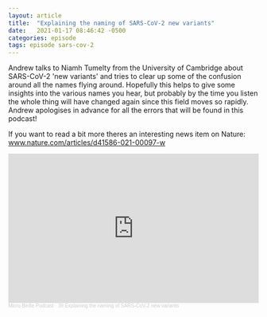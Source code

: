 ```yaml
---
layout: article
title:  "Explaining the naming of SARS-CoV-2 new variants"
date:   2021-01-17 08:46:42 -0500
categories: episode
tags: episode sars-cov-2
---
```



Andrew talks to Niamh Tumelty from the University of Cambridge about SARS-CoV-2 'new variants' and tries to clear up some of the confusion around all the names flying around. Hopefully this helps to give some insights into the various names you hear, but probably by the time you listen the whole thing will have changed again since this field moves so rapidly. Andrew apologises in advance for all the errors that will be found in this podcast!

If you want to read a bit more theres an interesting news item on Nature: www.nature.com/articles/d41586-021-00097-w

<iframe width="100%" height="300" scrolling="no" frameborder="no" allow="autoplay" src="https://w.soundcloud.com/player/?url=https%3A//api.soundcloud.com/tracks/966778999&color=%23ff5500&auto_play=false&hide_related=false&show_comments=true&show_user=true&show_reposts=false&show_teaser=true&visual=true"></iframe><div style="font-size: 10px; color: #cccccc;line-break: anywhere;word-break: normal;overflow: hidden;white-space: nowrap;text-overflow: ellipsis; font-family: Interstate,Lucida Grande,Lucida Sans Unicode,Lucida Sans,Garuda,Verdana,Tahoma,sans-serif;font-weight: 100;"><a href="https://soundcloud.com/microbinfie" title="Micro Binfie Podcast" target="_blank" style="color: #cccccc; text-decoration: none;">Micro Binfie Podcast</a> · <a href="https://soundcloud.com/microbinfie/explaining-the-naming-of-sars-cov-2-new-variants" title="39 Explaining the naming of SARS-CoV-2 new variants" target="_blank" style="color: #cccccc; text-decoration: none;">39 Explaining the naming of SARS-CoV-2 new variants</a></div>

